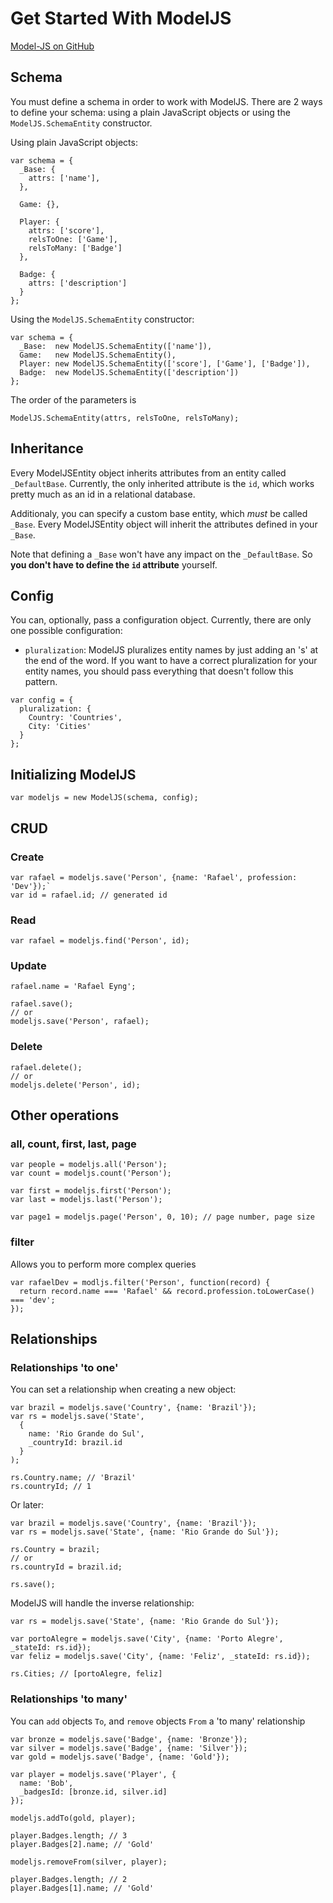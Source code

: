 # Get Started With ModelJS

[Model-JS on GitHub](https://github.com/rafaeleyng/model-js)

## Schema

You must define a schema in order to work with ModelJS. There are 2 ways to define your schema: using a plain JavaScript objects or using the `ModelJS.SchemaEntity` constructor.

Using plain JavaScript objects:

```
var schema = {
  _Base: {
    attrs: ['name'],
  },

  Game: {},

  Player: {
    attrs: ['score'],
    relsToOne: ['Game'],
    relsToMany: ['Badge']
  },

  Badge: {
    attrs: ['description']
  }
};
```

Using the `ModelJS.SchemaEntity` constructor:


```
var schema = {
  _Base:  new ModelJS.SchemaEntity(['name']),
  Game:   new ModelJS.SchemaEntity(),
  Player: new ModelJS.SchemaEntity(['score'], ['Game'], ['Badge']),
  Badge:  new ModelJS.SchemaEntity(['description'])
};
```

The order of the parameters is
```
ModelJS.SchemaEntity(attrs, relsToOne, relsToMany);
```


## Inheritance

Every ModelJSEntity object inherits attributes from an entity called `_DefaultBase`. Currently, the only inherited attribute is the `id`, which works pretty much as an id in a relational database.

Additionaly, you can specify a custom base entity, which *must* be called `_Base`. Every ModelJSEntity object will inherit the attributes defined in your `_Base`.

Note that defining a `_Base` won't have any impact on the `_DefaultBase`. So **you don't have to define the `id` attribute** yourself.


## Config

You can, optionally, pass a configuration object. Currently, there are only one possible configuration:

* `pluralization`: ModelJS pluralizes entity names by just adding an 's' at the end of the word. If you want to have a correct pluralization for your entity names, you should pass everything that doesn't follow this pattern.

```
var config = {
  pluralization: {
    Country: 'Countries',
    City: 'Cities'
  }
};
```


## Initializing ModelJS

```
var modeljs = new ModelJS(schema, config);
```


## CRUD

### Create

```
var rafael = modeljs.save('Person', {name: 'Rafael', profession: 'Dev'});`
var id = rafael.id; // generated id
```

### Read

```
var rafael = modeljs.find('Person', id);
```

### Update

```
rafael.name = 'Rafael Eyng';

rafael.save();
// or
modeljs.save('Person', rafael);
```

### Delete

```
rafael.delete();
// or
modeljs.delete('Person', id);
```

## Other operations

### all, count, first, last, page

```
var people = modeljs.all('Person');
var count = modeljs.count('Person');

var first = modeljs.first('Person');
var last = modeljs.last('Person');

var page1 = modeljs.page('Person', 0, 10); // page number, page size
```

### filter

Allows you to perform more complex queries

```
var rafaelDev = modljs.filter('Person', function(record) {
  return record.name === 'Rafael' && record.profession.toLowerCase() === 'dev';
});
```


## Relationships

### Relationships 'to one'

You can set a relationship when creating a new object:

```
var brazil = modeljs.save('Country', {name: 'Brazil'});
var rs = modeljs.save('State',
  {
    name: 'Rio Grande do Sul',
    _countryId: brazil.id
  }
);

rs.Country.name; // 'Brazil'
rs.countryId; // 1
```

Or later:

```
var brazil = modeljs.save('Country', {name: 'Brazil'});
var rs = modeljs.save('State', {name: 'Rio Grande do Sul'});

rs.Country = brazil;
// or
rs.countryId = brazil.id;

rs.save();
```

ModelJS will handle the inverse relationship:

```
var rs = modeljs.save('State', {name: 'Rio Grande do Sul'});

var portoAlegre = modeljs.save('City', {name: 'Porto Alegre', _stateId: rs.id});
var feliz = modeljs.save('City', {name: 'Feliz', _stateId: rs.id});

rs.Cities; // [portoAlegre, feliz]
```

### Relationships 'to many'

You can `add` objects `To`, and `remove` objects `From` a 'to many' relationship

```
var bronze = modeljs.save('Badge', {name: 'Bronze'});
var silver = modeljs.save('Badge', {name: 'Silver'});
var gold = modeljs.save('Badge', {name: 'Gold'});

var player = modeljs.save('Player', {
  name: 'Bob',
  _badgesId: [bronze.id, silver.id]
});

modeljs.addTo(gold, player);

player.Badges.length; // 3
player.Badges[2].name; // 'Gold'

modeljs.removeFrom(silver, player);

player.Badges.length; // 2
player.Badges[1].name; // 'Gold'

```
